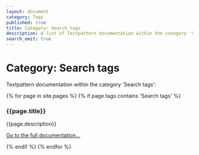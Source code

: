 ```yaml
---
layout: document
category: Tags
published: true
title: Category: Search tags
description: A list of Textpattern documentation within the category 'Search tags'.
search_omit: true
---
```


# Category: Search tags

Textpattern documentation within the category 'Search tags':

<div>
    {% for page in site.pages %}
        {% if page.tags contains 'Search tags' %}
            <article>
                <h3>{{page.title}}</h3>
                <p>{{page.description}}</p>
                <p><a href="{{page.url}}">Go to the full documentation...</a></p>
            </article>
        {% endif %}
    {% endfor %}
</div>
